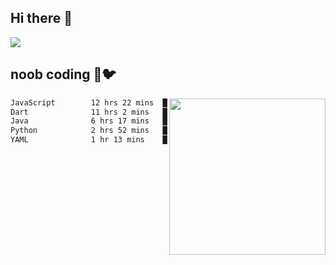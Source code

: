 ## Hi there 👋

<!--
**IZSSERAFIM/IZSSERAFIM** is a ✨ _special_ ✨ repository because its `README.md` (this file) appears on your GitHub profile.

Here are some ideas to get you started:

- 🔭 I’m currently working on ...
- 🌱 I’m currently learning ...
- 👯 I’m looking to collaborate on ...
- 🤔 I’m looking for help with ...
- 💬 Ask me about ...
- 📫 How to reach me: ...
- 😄 Pronouns: ...
- ⚡ Fun fact: ...
-->

![](https://pixel-profile.vercel.app/api/github-stats?username=IZSSERAFIM&screen_effect=true&theme=rainbow)

<!--
[![IZSSERAFIM's GitHub stats](https://github-readme-stats-omega-one-96.vercel.app/api?username=IZSSERAFIM&show_icons=true&theme=radical)](https://github.com/anuraghazra/github-readme-stats)
[![Top Langs](https://github-readme-stats-omega-one-96.vercel.app/api/top-langs/?username=IZSSERAFIM&layout=compact)](https://github.com/anuraghazra/github-readme-stats)
-->
## noob coding 🥬🐦

<img src="https://github-readme-stats-omega-one-96.vercel.app/api/top-langs/?username=IZSSERAFIM&layout=compact&langs_count=6" width="250" align="right"/>

<!--START_SECTION:waka-->

```txt
JavaScript        12 hrs 22 mins  ████████▓░░░░░░░░░░░░░░░░   34.45 %
Dart              11 hrs 2 mins   ███████▓░░░░░░░░░░░░░░░░░   30.73 %
Java              6 hrs 17 mins   ████▒░░░░░░░░░░░░░░░░░░░░   17.50 %
Python            2 hrs 52 mins   ██░░░░░░░░░░░░░░░░░░░░░░░   08.02 %
YAML              1 hr 13 mins    █░░░░░░░░░░░░░░░░░░░░░░░░   03.43 %
```

<!--END_SECTION:waka-->
